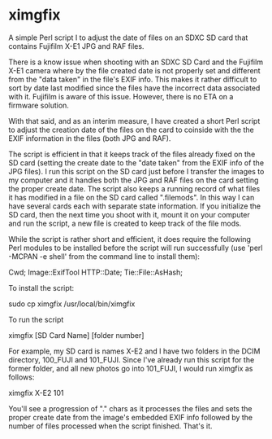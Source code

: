 ximgfix
=======

A simple Perl script I to adjust the date of files on an SDXC SD card that contains Fujifilm X-E1 JPG and RAF files.

There is a know issue when shooting with an SDXC SD Card and the Fujifilm X-E1 camera where by the file created date is not properly set and different from the "data taken" in the file's EXIF info.  This makes it rather difficult to sort by date last modified since the files have the incorrect data associated with it.  Fujifilm is aware of this issue.  However, there is no ETA on a firmware solution.

With that said, and as an interim measure, I have created a short Perl script to adjust the creation date of the files on the card to coinside with the the EXIF information in the files (both JPG and RAF).

The script is efficient in that it keeps track of the files already fixed on the SD card (setting the create date to the "date taken" from the EXIF info of the JPG files).  I run this script on the SD card just before I transfer the images to my computer and it handles both the JPG and RAF files on the card setting the proper create date.  The script also keeps a running record of what files it has modified in a file on the SD card called ".filemods".  In this way I can have several cards each with separate state information.  If you initialize the SD card, then the next time you shoot with it, mount it on your computer and run the script, a new file is created to keep track of the file mods.

While the script is rather short and efficient, it does require the following Perl modules to be installed before the script will run successfully (use 'perl -MCPAN -e shell' from the command line to install them):

  Cwd;
  Image::ExifTool
  HTTP::Date;
  Tie::File::AsHash;

To install the script:

  sudo cp ximgfix /usr/local/bin/ximgfix

To run the script

  ximgfix [SD Card Name] [folder number]

For example, my SD card is names X-E2 and I have two folders in the DCIM directory, 100_FUJI and 101_FUJI.  Since I've already run this script for the former folder, and all new photos go into 101_FUJI,  I would run ximgfix as follows:

  ximgfix X-E2 101

You'll see a progression of "." chars as it processes the files and sets the proper create date from the image's embedded EXIF info followed by the number of files processed when the script finished.  That's it.
